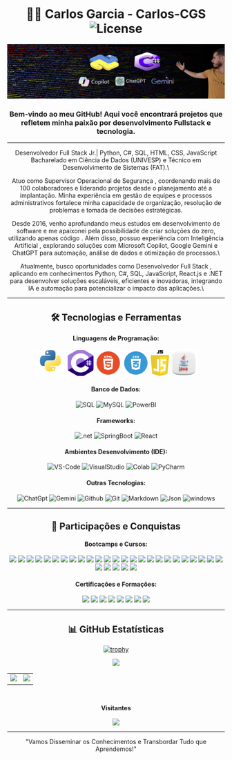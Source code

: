 <div align="center">
 
 # 👨‍💻 Carlos Garcia - Carlos-CGS  ![License](https://img.shields.io/github/license/Carlos-CGS/Carlos-CGS?style=flat)
 <img src="capa.jpeg">
 
### Bem-vindo ao meu GitHub! Aqui você encontrará projetos que refletem minha paixão por desenvolvimento Fullstack e tecnologia.

---

Desenvolvedor Full Stack Jr.| Python, C#, SQL, HTML, CSS, JavaScript\
Bacharelado em Ciência de Dados (UNIVESP) e Técnico em Desenvolvimento de Sistemas (FAT).\

Atuo como Supervisor Operacional de Segurança , coordenando mais de 100 colaboradores e liderando projetos desde o planejamento até a implantação. Minha experiência em gestão de equipes e processos administrativos fortalece minha capacidade de organização, resolução de problemas e tomada de decisões estratégicas.

Desde 2016, venho aprofundando meus estudos em desenvolvimento de software e me apaixonei pela possibilidade de criar soluções do zero, utilizando apenas código . Além disso, possuo experiência com Inteligência Artificial , explorando soluções com Microsoft Copilot, Google Gemini e ChatGPT para automação, análise de dados e otimização de processos.\

Atualmente, busco oportunidades como Desenvolvedor Full Stack , aplicando em conhecimentos Python, C#, SQL, JavaScript, React.js e .NET para desenvolver soluções escaláveis, eficientes e inovadoras, integrando IA e automação para potencializar o impacto das aplicações.\

---

## 🛠 Tecnologias e Ferramentas
#### Linguagens de Programação:
<img src="https://github.com/Carlos-CGS/Projeto-AssistenteBusca/blob/main/img/python.png" height="60"/>
<img src="https://github.com/Carlos-CGS/Projeto-AssistenteBusca/blob/main/img/csharp.png" height="60"/>
<img src="https://github.com/Carlos-CGS/Projeto-AssistenteBusca/blob/main/img/html.png" height="60"/>
<img src="https://github.com/Carlos-CGS/Projeto-AssistenteBusca/blob/main/img/css.png" height="60"/>
<img src="https://github.com/Carlos-CGS/Projeto-AssistenteBusca/blob/main/img/javascript.png" height="60"/>
<img src="https://github.com/Carlos-CGS/Projeto-AssistenteBusca/blob/main/img/java.png" height="60"/>


#### Banco de Dados:
![SQL](https://img.shields.io/badge/-SQL-000?style=for-the-badge&logo=MySQL&logoColor=white) 
![MySQL](https://img.shields.io/badge/MySQL-005C84?style=for-the-badge&logo=mysql&logoColor=white) 
![PowerBI](https://img.shields.io/badge/PowerBI-F2C811?style=for-the-badge&logo=Power%20BI&logoColor=white)

#### Frameworks:
![.net](https://img.shields.io/badge/.NET-512BD4?style=for-the-badge&logo=dotnet&logoColor=white)
![SpringBoot](https://img.shields.io/badge/Spring_Boot-F2F4F9?style=for-the-badge&logo=spring-boot)
![React](https://img.shields.io/badge/-React-61DAFB?style=for-the-badge&logo=react&logoColor=ffffff)

#### Ambientes Desenvolvimento (IDE):
![VS-Code](https://img.shields.io/badge/VSCode-0078D4?style=for-the-badge&logo=visual%20studio%20code&logoColor=white)
![VisualStudio](https://img.shields.io/badge/Visual_Studio-5C2D91?style=for-the-badge&logo=visual%20studio&logoColor=white)
![Colab](https://img.shields.io/badge/Colab-F9AB00?style=for-the-badge&logo=googlecolab&color=525252)
![PyCharm](https://img.shields.io/badge/PyCharm-000000.svg?&style=for-the-badge&logo=PyCharm&logoColor=white)

#### Outras Tecnologias:
![ChatGpt](https://img.shields.io/badge/ChatGPT-74aa9c?style=for-the-badge&logo=openai&logoColor=white)
![Gemini](https://img.shields.io/badge/Gemini-8E75B2?style=for-the-badge&logo=googlebard&logoColor=fff)
![Github](https://img.shields.io/badge/github%20-%23121011.svg?&style=for-the-badge&logo=github&logoColor=white) 
![Git](https://img.shields.io/badge/git%20-%23F05033.svg?&style=for-the-badge&logo=git&logoColor=white) 
![Markdown](https://img.shields.io/badge/Markdown-000000?style=for-the-badge&logo=markdown&logoColor=white) 
![Json](https://img.shields.io/badge/json-5E5C5C?style=for-the-badge&logo=json&logoColor=white)
![windows](https://img.shields.io/badge/Windows-0078D6?style=for-the-badge&logo=windows&logoColor=white)

---

## 🚀 Participações e Conquistas

#### Bootcamps e Cursos:
[<img src="https://assets.dio.me/rxyKbq0KWMaVYiJP_8Etfi0wac-blkSEi_g74BBAp4M/f:webp/h:413/q:80/w:413/L3JhbmtpbmcvZDE1ZmU4YzYtZTg5OC00ZjllLTgxOWUtYTNkZTU1MzMxMDk2LnBuZw" height="50"></a>](https://hermes.dio.me/certificates/MDSDLCPI.pdf)
[<img src="https://assets.dio.me/FHX59vC4u9ByCKVz1IJK-oMl65LfL8TENe14fLdmV-o/f:webp/h:413/q:80/w:413/L3JhbmtpbmcvNTQxNGE0ZmUtMTM2Ny00ODk0LWFmZGQtOTVlM2JkMWQ0YTUxLnBuZw" height="50"></a>](https://hermes.dio.me/certificates/3EU02QOP.pdf)
[<img src="https://assets.dio.me/iA6Q1Vin_WRYRaRxh4OsrF0jVnjWd0RC0yjMrYvMrQM/f:webp/h:413/q:80/w:413/L3JhbmtpbmcvNjA1NzliMGYtMDM5YS00NmI4LTg2YjYtMjE3ZGU1ZGU4OWFjLnBuZw" height="50"></a>](https://hermes.dio.me/certificates/UUBJ5OUS.pdf)
[<img src="https://assets.dio.me/L2Lk8puSQIFoySTrBB582IWoZ-xlY9KdK_9ncHx-Onk/f:webp/h:413/q:80/w:413/L3JhbmtpbmcvYTgzZjNlMDMtZWQwNi00OThmLWI4ZjktZGQ2NjNlOTRiYjc5LnBuZw" height="50"></a>](https://hermes.dio.me/certificates/B94K2NI8.pdf)
[<img src="https://assets.dio.me/kyM2lTKV1pkxFDtV4gAZ0Ub703CGFfXopKX64pUvpaI/f:webp/h:413/q:80/w:413/L3JhbmtpbmcvZmE2ZjJmYzktMDk3YS00Y2U3LTgxODEtNjBmNGRmYzZkZGI3LnBuZw" height="50"></a>](https://hermes.dio.me/certificates/DMX9UZ6S.pdf)
[<img src="https://assets.dio.me/u6Ybb3oH8W5AHaJS_VGQ5SRwiXGXXF3eloJOkaC8knU/f:webp/h:413/q:80/w:413/L3JhbmtpbmcvOTM0Yjk3NmYtZTEwMi00NzNlLTg3MWYtOWVhNWYxZGY4NzZlLnBuZw" height="50"></a>](https://hermes.dio.me/certificates/FOCVETHW.pdf)
[<img src="https://assets.dio.me/WZJSKdzJr113C_qiFfhHn_wH9YGPubVIuxR3XOKk3m8/f:webp/h:413/q:80/w:413/L3JhbmtpbmcvZmIxMTk5ZTUtM2FiNy00ODYzLWI2NjYtMmVjN2JiMjNlNzRmLnBuZw" height="55"></a>](https://hermes.dio.me/certificates/WTYKAEUX.pdf)
[<img src="https://assets.dio.me/LQztstYC-_9DhdUaqgGeMeHyWTEnXlwqZyVNTJBDpwI/f:webp/h:413/q:80/w:413/L3JhbmtpbmcvNjFlYTc2ZGQtMDgxOS00NDIzLWI0ZDAtZDkwZDFhZGVhMjk2LnBuZw" height="50"></a>](https://hermes.dio.me/certificates/SVTACDD1.pdf)
[<img src="https://assets.dio.me/8O4Ov__246yP1m1GMFj94m2LxxG3lPwaLMlIdRMDzdE/f:webp/h:120/q:80/L3RyYWNrcy8yNjExMzViOS02N2M5LTQ0MjktYWQyZC00MThjMTFmMWMzNGYucG5n" height="50"></a>](https://hermes.dio.me/certificates/BZ9TAMEY.pdf)
[<img src="https://hermes.dio.me/tracks/e0b4ad51-a4c7-4e61-a683-c04f6d376e9c.png" height="50"></a>](https://hermes.dio.me/certificates/SSQ4FSPO.pdf)
[<img src="https://hermes.dio.me/tracks/0cb208b8-6bf4-454b-9b12-9e9418ad0356.png" height="50"></a>](https://www.dio.me/certificate/7VRG2NTW/share)
[<img src="https://hermes.dio.me/tracks/84b2d685-23f9-4729-9e3c-28cb84a39b38.png" height="50"></a>](https://www.dio.me/certificate/GUZQESX3/share)
[<img src="https://hermes.dio.me/tracks/648ef080-6c4b-4e54-bf72-34f62030f350.png" height="50"></a>](https://www.dio.me/certificate/J7LMDVM4/share)
[<img src="https://hermes.dio.me/tracks/02ee8de6-37e2-4be7-872d-0d7d94910cae.png" height="50"></a>](https://web.dio.me/track/8f3056da-5877-40e1-bd15-de9ae4d9885d?tab=path)
[<img src="https://hermes.dio.me/tracks/1fd7a7da-ba42-417c-a4de-2f0c2f0622b6.png" height="50"></a>](https://www.dio.me/certificate/0HBJXLUF/share)
[<img src="https://hermes.dio.me/tracks/0136518c-68d6-4198-bdbe-6d982c3a1261.png" height="50"></a>](https://web.dio.me/track/bootcamp-squadio)
[<img src="https://hermes.dio.me/tracks/4d998d5c-36c1-497b-8da0-8db465c820eb.png" height="50"></a>](https://web.dio.me/track/microsoft-azure-ai-fundamentals)
[<img src="https://raw.githubusercontent.com/patrickwebsdev/Encriptador-Oracle-Alura/master/img/one.png" height="40"></a>](https://cursos.alura.com.br/formacao-logica-de-programacao-turma-6-oracle-one)
[<img src="https://hermes.dio.me/tracks/b092559f-ec20-4401-83e5-d98b6278b7b1.png" height="50"></a>](https://web.dio.me/track/b9ac7102-6e15-42c4-9081-c8b869e7b04a?tab=path)
[<img src="https://static-cdn.myedools.com/org-6988%2Fschool-7227%2F84c9f4eaf08ecb0c30bf4d05e5fd77be%2F2021.11.16_-_cc50_128x128.png" height="50"/></a>](https://estudarfora.org.br/cursos/cc50/)
[<img src="https://hermes.dio.me/tracks/6bb40420-5f89-4902-8df7-3399674d9d84.png" height="50"></a>](https://web.dio.me/track/decola-tech-avanade-net-developer?tab=path)
[<img src="https://hermes.dio.me/tracks/83f8150a-6429-4c1a-9207-d5bff610f647.png" height="50"/></a>](https://web.dio.me/track/potencia-tech-ifood-desenvolvimento-de-jogos?tab=path)
[<img src="https://hermes.dio.me/tracks/bad97784-9de1-469b-9409-80343b69b50b.png" height="50"/></a>](https://web.dio.me/track/bootcamp-wex-desenvolvimento-net-e-qa)
[<img src="https://hermes.dio.me/tracks/f5dba255-da18-427a-a02a-ca11a339c1cd.png" height="50"/></a>](https://web.dio.me/track/potencia-tech-powered-ifood-ciencias-de-dados-com-python)
[<img src="https://hermes.dio.me/tracks/03253ff0-95b9-4904-84e7-2063e9d6cb26.png" height="50"/></a>](https://web.dio.me/track/santander-bootcamp-2023-ciencia-de-dados-com-python)
[<img src="https://hermes.dio.me/tracks/4c796cee-bef5-4048-8fbe-260527c11f45.png" height="50"/></a>](https://web.dio.me/track/bootcamp-tqi-kotlin)
[<img src="https://hermes.dio.me/tracks/5443980d-31cb-4a9f-8dbd-065773810c04.png" height="50"/></a>](https://web.dio.me/track/orange-tech-backend)
[<img src="https://hermes.dio.me/tracks/041777d8-a929-4126-a914-08e69ed3f731.png" height="50"/></a>](https://web.dio.me/track/kotlin-experience)
[<img src="https://hermes.dio.me/tracks/12da0c17-5b91-4e81-b6e9-92e3ee3b83f6.png" height="50"/></a>](https://web.dio.me/track/trainee-grupo-carrefour-brasil-lideranca-negra)
[<img src="https://hermes.dio.me/tracks/9a1e80de-6b42-4f59-97be-15e1493aa96f.png" height="50"/></a>](https://web.dio.me/track/pottencial-net-developer)

#### Certificações e Formações:
[<img src="https://images.credly.com/size/110x110/images/024d0122-724d-4c5a-bd83-cfe3c4b7a073/image.png" height="50"></a>](https://www.credly.com/badges/dd770403-b985-4b9a-ad14-711dce728c97/public_url)
[<img src="https://hermes.dio.me/tracks/4deb40de-7fb6-4229-a6a5-97185381d577.png" height="50"></a>](https://hermes.dio.me/certificates/SHYYQMRK.pdf)
[<img src="https://hermes.dio.me/tracks/5d55a4ec-ef34-4222-830f-18dea83ba393.png" height="50"></a>](https://hermes.dio.me/certificates/53OXVZRG.pdf)
[<img src="https://hermes.dio.me/tracks/a736ef42-0d2f-4079-adb4-25c55c85ba2b.png" height="50"></a>](https://hermes.dio.me/certificates/APNBUNKW.pdf)
[<img src="https://micheletaverna.info/wp-content/uploads/2021/09/ssyb-six-sigma-yellow-belt-281x300.webp" height="50"></a>](https://c46e136a583f7e334124-ac22991740ab4ff17e21daf2ed577041.ssl.cf1.rackcdn.com/Certificate/SixSigmaYellowBelt-CarlosHenriqueGarciaSoares-884912.pdf)
[<img src="https://www.scrumstudy.com/Scrum-Images/brand-logo/badge-SFC.png" height="50"/></a>](https://www.scrumstudy.com/certification/verify?type=SFC&number=1004566)
[<img src="https://images.credly.com/size/340x340/images/771cff46-3573-4d12-bfd8-528745f00957/GCC_badge_PGM_1000x1000.png" height="50"/></a>](https://www.credly.com/badges/92330b0c-f085-4930-88a6-c47abfa33459/public_url)
[<img src="https://hermes.dio.me/tracks/169e3d0f-263a-4efb-86c5-244bdf1ce8d6.png" height="50"/></a>](https://web.dio.me/track/formacao-dotnet-developer)

---
## 📊 GitHub Estatísticas
[![trophy](https://github-profile-trophy.vercel.app/?username=Carlos-CGS&theme=onedark&no-frame=true&row=2&column=3)](https://github.com/ryo-ma/github-profile-trophy)


 <img src="https://capsule-render.vercel.app/api?type=waving&color=gradient&height=130&width=200%&section=footer"/>

<table cellpadding="0">
  <tr style="padding: 0">
    <!-- GitHub Stats Card -->  
    <td valign="top"><img height="200" src="https://github-readme-stats.vercel.app/api?username=carlos-cgs&show_icons=true&theme=radical#gh-dark-mode-only"/></td>
    <!-- GitHub Top Language Card -->
    <td valign="top"><img height="200" src="https://github-readme-stats.vercel.app/api/top-langs/?username=carlos-cgs&layout=compact&theme=radical&custom_title=Languages"/></td>
  </tr>
</table>

<div align="center">
<br><p align="centre"><b>Visitantes</b></p>  
<p align="center"><img align="center" src="https://profile-counter.glitch.me/{Carlos-CGS}/count.svg" /></p> 
</div>

---
"Vamos Disseminar os Conhecimentos e Transbordar Tudo que Aprendemos!"
</div>


